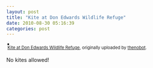 ```yaml
---
layout: post
title: "Kite at Don Edwards Wildlife Refuge"
date: 2010-08-30 05:16:39
categories: post
---
```


<div style="text-align: left; padding: 3px;">
<a href="http://www.flickr.com/photos/thenobot/4144626987/" title="photo sharing"><img src="http://farm3.static.flickr.com/2555/4144626987_e631318b21.jpg" style="border: solid 2px #000000;" alt="" /></a>
<br />
<span style="font-size: 0.8em; margin-top: 0px;"><a href="http://www.flickr.com/photos/thenobot/4144626987/">Kite at Don Edwards Wildlife Refuge</a>, originally uploaded by <a href="http://www.flickr.com/people/thenobot/">thenobot</a>.</span>
</div>
<p>
No kites allowed!
</p>
